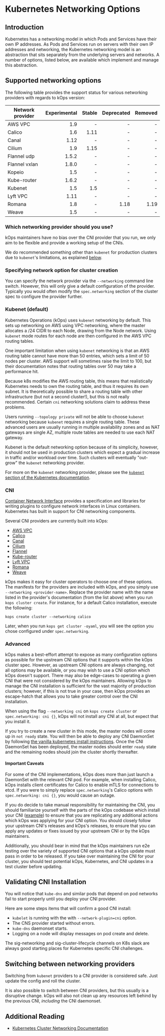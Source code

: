 # Kubernetes Networking Options

## Introduction

Kubernetes has a networking model in which Pods and Services have their own IP
addresses. As Pods and Services run on servers with their own IP addresses and
networking, the Kubernetes networking model is an abstraction that sits
separately from the underlying servers and networks. A number of options,
listed below, are available which implement and manage this abstraction.

## Supported networking options

The following table provides the support status for various networking providers with regards to kOps version:

| Network provider | Experimental | Stable | Deprecated | Removed |
| ------------ | -----------: | -----: | ---------: | ------: |
| AWS VPC | 1.9 | - | - | - |
| Calico | 1.6 | 1.11 | - | - |
| Canal  | 1.12 | - | - | - |
| Cilium | 1.9 | 1.15 | - | - |
| Flannel udp | 1.5.2 | - | - | - |
| Flannel vxlan | 1.8.0 | - | - | - |
| Kopeio | 1.5 | - | - | - |
| Kube-router | 1.6.2 | - | - | - |
| Kubenet | 1.5 | 1.5 | - | - |
| Lyft VPC | 1.11 | - | - | - |
| Romana | 1.8 | - | 1.18 | 1.19 |
| Weave | 1.5 | - | - | - |

### Which networking provider should you use?

kOps maintainers have no bias over the CNI provider that you run, we only aim to be flexible and provide a working setup of the CNIs.

We do recommended something other than `kubenet` for production clusters due to `kubenet`'s limitations, as explained [below](#kubenet-default).

### Specifying network option for cluster creation

You can specify the network provider via the `--networking` command line switch. However, this will only give a default configuration of the provider. Typically you would often modify the `spec.networking` section of the cluster spec to configure the provider further.

### Kubenet (default)

Kubernetes Operations (kOps) uses `kubenet` networking by default. This sets up networking on AWS using VPC
networking, where the master allocates a /24 CIDR to each Node, drawing from the Node network.
Using `kubenet` mode routes for each node are then configured in the AWS VPC routing tables.

One important limitation when using `kubenet` networking is that an AWS routing table cannot have more than
50 entries, which sets a limit of 50 nodes per cluster. AWS support will sometimes raise the limit to 100,
but their documentation notes that routing tables over 50 may take a performance hit.

Because k8s modifies the AWS routing table, this means that realistically Kubernetes needs to own the
routing table, and thus it requires its own subnet.  It is theoretically possible to share a routing table
with other infrastructure (but not a second cluster!), but this is not really recommended.  Certain
`cni` networking solutions claim to address these problems.

Users running `--topology private` will not be able to choose `kubenet` networking because `kubenet`
requires a single routing table. These advanced users are usually running in multiple availability zones
and as NAT gateways are single AZ, multiple route tables are needed to use each NAT gateway.

Kubenet is the default networking option because of its simplicity, however, it should not be used in
production clusters which expect a gradual increase in traffic and/or workload over time. Such clusters
will eventually "out-grow" the `kubenet` networking provider.

For more on the `kubenet` networking provider, please see the [`kubenet` section of the Kubernetes documentation](https://kubernetes.io/docs/concepts/extend-kubernetes/compute-storage-net/network-plugins/#kubenet).

### CNI

[Container Network Interface](https://github.com/containernetworking/cni) provides a specification
and libraries for writing plugins to configure network interfaces in Linux containers.  Kubernetes
has built in support for CNI networking components.

Several CNI providers are currently built into kOps:

* [AWS VPC](networking/aws-vpc.md)
* [Calico](networking/calico.md)
* [Canal](networking/canal.md)
* [Cilium](networking/cilium.md)
* [Flannel](networking/flannel.md)
* [Kube-router](networking/kube-router.md)
* [Lyft VPC](networking/lyft-vpc.md)
* [Romana](networking/romana.md)
* [Weave](networking/weave.md)

kOps makes it easy for cluster operators to choose one of these options. The manifests for the providers
are included with kOps, and you simply use `--networking <provider-name>`. Replace the provider name
with the name listed in the provider's documentation (from the list above) when you run
`kops cluster create`.  For instance, for a default Calico installation, execute the following:

```console
kops create cluster --networking calico
```

Later, when you run `kops get cluster -oyaml`, you will see the option you chose configured under `spec.networking`.

### Advanced

kOps makes a best-effort attempt to expose as many configuration options as possible for the upstream CNI options that it supports within the kOps cluster spec. However, as upstream CNI options are always changing, not all options may be available, or you may wish to use a CNI option which kOps doesn't support. There may also be edge-cases to operating a given CNI that were not considered by the kOps maintainers. Allowing kOps to manage the CNI installation is sufficient for the vast majority of production clusters; however, if this is not true in your case, then kOps provides an escape-hatch that allows you to take greater control over the CNI installation.

When using the flag `--networking cni` on `kops create cluster`  or `spec.networking: cni {}`, kOps will not install any CNI at all, but expect that you install it.

If you try to create a new cluster in this mode, the master nodes will come up in `not ready` state. You will then be able to deploy any CNI DaemonSet by following [the vanilla kubernetes install instructions](https://kubernetes.io/docs/setup/production-environment/tools/kubeadm/create-cluster-kubeadm/#pod-network). Once the CNI DaemonSet has been deployed, the master nodes should enter `ready` state and the remaining nodes should join the cluster shortly thereafter.

#### Important Caveats

For some of the CNI implementations, kOps does more than just launch a DaemonSet with the relevant CNI pod. For example, when installing Calico, kOps installs client certificates for Calico to enable mTLS for connections to etcd. If you were to simply replace `spec.networking`'s Calico options with `spec.networking: cni {}`, you would cause an outage.

If you do decide to take manual responsibility for maintaining the CNI, you should familiarize yourself with the parts of the kOps codebase which install your CNI ([example](https://github.com/kubernetes/kops/tree/master/nodeup/pkg/model/networking)) to ensure that you are replicating any additional actions which kOps was applying for your CNI option. You should closely follow your upstream CNI's releases and kOps's releases, to ensure that you can apply any updates or fixes issued by your upstream CNI or by the kOps maintainers.

Additionally, you should bear in mind that the kOps maintainers run e2e testing over the variety of supported CNI options that a kOps update must pass in order to be released. If you take over maintaining the CNI for your cluster, you should test potential kOps, Kubernetes, and CNI updates in a test cluster before updating.

## Validating CNI Installation

You will notice that `kube-dns` and similar pods that depend on pod networks fail to start properly until you deploy your CNI provider.

Here are some steps items that will confirm a good CNI install:

- `kubelet` is running with the with `--network-plugin=cni` option.
- The CNS provider started without errors.
- `kube-dns` daemonset starts.
- Logging on a node will display messages on pod create and delete.

The sig-networking and sig-cluster-lifecycle channels on K8s slack are always good starting places
for Kubernetes specific CNI challenges.

## Switching between networking providers

Switching from `kubenet` providers to a CNI provider is considered safe. Just update the config and roll the cluster.

It is also possible to switch between CNI providers, but this usually is a disruptive change. kOps will also not clean up any resources left behind by the previous CNI, _including_ the CNI daemonset.

## Additional Reading

* [Kubernetes Cluster Networking Documentation](https://kubernetes.io/docs/concepts/cluster-administration/networking/)
